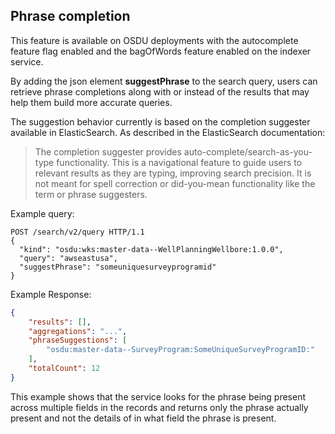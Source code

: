 ## Phrase completion

This feature is available on OSDU deployments with the autocomplete feature flag enabled
and the bagOfWords feature enabled on the indexer service.

By adding the json element **suggestPhrase** to the search query,
users can retrieve phrase completions along with or instead of the results that may
help them build more accurate queries.

The suggestion behavior currently is based on the completion suggester available in ElasticSearch.
As described in the ElasticSearch documentation:

> The completion suggester provides auto-complete/search-as-you-type functionality.
> This is a navigational feature to guide users to relevant results as they are typing,
> improving search precision.
> It is not meant for spell correction or did-you-mean functionality like the term or phrase
> suggesters.

Example query:
```http
POST /search/v2/query HTTP/1.1
{
  "kind": "osdu:wks:master-data--WellPlanningWellbore:1.0.0",
  "query": "awseastusa",
  "suggestPhrase": "someuniquesurveyprogramid"
}
```

Example Response:
```json
{
    "results": [],
    "aggregations": "...",
    "phraseSuggestions": [
        "osdu:master-data--SurveyProgram:SomeUniqueSurveyProgramID:"
    ],
    "totalCount": 12
}
```

This example shows that the service looks for the phrase being present across
multiple fields in the records and returns only the phrase actually present and not
the details of in what field the phrase is present.
